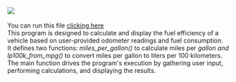 <img src="https://img.shields.io/badge/FUEL%20USAGE-purple"> <br>
<br>
You can run this file <a href="https://www.online-python.com/emHcO93SXG" target="_blank">clicking here</a><br>
This program is designed to calculate and display the fuel efficiency of a vehicle based on user-provided odometer readings and fuel consumption.<br>
It defines two functions: <i>miles_per_gallon()</i> to calculate miles per <i>gallon and lp100k_from_mpg()</i> to convert miles per gallon to liters per 100 kilometers.<br>
The main function drives the program's execution by gathering user input, performing calculations, and displaying the results.
